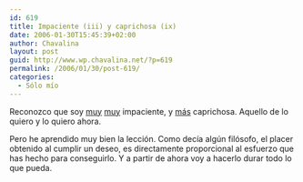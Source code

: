 ```yaml
---
id: 619
title: Impaciente (iii) y caprichosa (ix)
date: 2006-01-30T15:45:39+02:00
author: Chavalina
layout: post
guid: http://www.wp.chavalina.net/?p=619
permalink: /2006/01/30/post-619/
categories:
  - Sólo mío
---
```

Reconozco que soy <a href="http://www.chavalina.net/comentar.php?idpost=247" target="_blank">muy</a> <a href="http://www.chavalina.net/comentar.php?idpost=474" target="_blank">muy</a> impaciente, y <a href="http://www.chavalina.net/archivos.php?patron=caprichosa&#038;buscar=busca#listado" target="_blank">m&aacute;s</a> caprichosa. Aquello de lo quiero y lo quiero ahora.

Pero he aprendido muy bien la lecci&oacute;n. Como dec&iacute;a alg&uacute;n fil&oacute;sofo, el placer obtenido al cumplir un deseo, es directamente proporcional al esfuerzo que has hecho para conseguirlo. Y a partir de ahora voy a hacerlo durar todo lo que pueda.